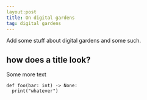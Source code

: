 ```yaml
---
layout:post
title: On digital gardens
tag: digital gardens
---
```


Add some stuff about digital gardens and some such.

## how does a title look?

Some more text

```
def foo(bar: int) -> None:
  print("whatever")
